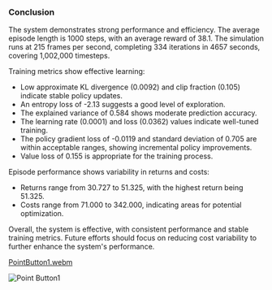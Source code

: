 ### Conclusion

The system demonstrates strong performance and efficiency. The average episode length is 1000 steps, with an average reward of 38.1. The simulation runs at 215 frames per second, completing 334 iterations in 4657 seconds, covering 1,002,000 timesteps.

Training metrics show effective learning:
- Low approximate KL divergence (0.0092) and clip fraction (0.105) indicate stable policy updates.
- An entropy loss of -2.13 suggests a good level of exploration.
- The explained variance of 0.584 shows moderate prediction accuracy.
- The learning rate (0.0001) and loss (0.0362) values indicate well-tuned training.
- The policy gradient loss of -0.0119 and standard deviation of 0.705 are within acceptable ranges, showing incremental policy improvements.
- Value loss of 0.155 is appropriate for the training process.

Episode performance shows variability in returns and costs:
- Returns range from 30.727 to 51.325, with the highest return being 51.325.
- Costs range from 71.000 to 342.000, indicating areas for potential optimization.

Overall, the system is effective, with consistent performance and stable training metrics. Future efforts should focus on reducing cost variability to further enhance the system's performance.


[PointButton1.webm](https://github.com/Naveed776/Safe_expolration_RL_SafetyGym/assets/91262613/452b32a5-38c0-4e54-9774-5a5a57f919d5)


![Point Button1](https://github.com/Naveed776/Safe_expolration_RL_SafetyGym/assets/91262613/88c2e265-6ff3-4f60-86c5-91bbfac57011)

